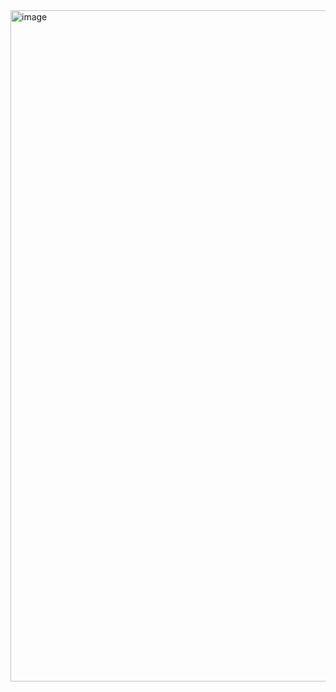 <img width="1074" alt="image" src="https://github.com/HyunseoKoo/Mobi_ToggleMenu/assets/117560047/eb3fc52e-d7c7-49ba-b52d-a6afd736553f">
